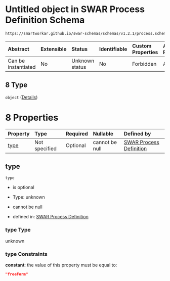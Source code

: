 # Untitled object in SWAR Process Definition Schema

```txt
https://smartworkar.github.io/swar-schemas/schemas/v1.2.1/process.schema.json#/properties/activities/additionalProperties/properties/instructions/additionalProperties/properties/implementation/oneOf/8
```



| Abstract            | Extensible | Status         | Identifiable | Custom Properties | Additional Properties | Access Restrictions | Defined In                                                                 |
| :------------------ | :--------- | :------------- | :----------- | :---------------- | :-------------------- | :------------------ | :------------------------------------------------------------------------- |
| Can be instantiated | No         | Unknown status | No           | Forbidden         | Allowed               | none                | [process.schema.json\*](../out/process.schema.json "open original schema") |

## 8 Type

`object` ([Details](process-properties-activities-additionalproperties-properties-instructions-additionalproperties-properties-implementation-oneof-8.md))

# 8 Properties

| Property      | Type          | Required | Nullable       | Defined by                                                                                                                                                                                                                                                                                                                                                                                                 |
| :------------ | :------------ | :------- | :------------- | :--------------------------------------------------------------------------------------------------------------------------------------------------------------------------------------------------------------------------------------------------------------------------------------------------------------------------------------------------------------------------------------------------------- |
| [type](#type) | Not specified | Optional | cannot be null | [SWAR Process Definition](process-properties-activities-additionalproperties-properties-instructions-additionalproperties-properties-implementation-oneof-8-properties-type.md "https://smartworkar.github.io/swar-schemas/schemas/v1.2.1/process.schema.json#/properties/activities/additionalProperties/properties/instructions/additionalProperties/properties/implementation/oneOf/8/properties/type") |

## type



`type`

* is optional

* Type: unknown

* cannot be null

* defined in: [SWAR Process Definition](process-properties-activities-additionalproperties-properties-instructions-additionalproperties-properties-implementation-oneof-8-properties-type.md "https://smartworkar.github.io/swar-schemas/schemas/v1.2.1/process.schema.json#/properties/activities/additionalProperties/properties/instructions/additionalProperties/properties/implementation/oneOf/8/properties/type")

### type Type

unknown

### type Constraints

**constant**: the value of this property must be equal to:

```json
"freeForm"
```
